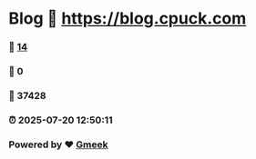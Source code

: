 # Blog :link: https://blog.cpuck.com 
### :page_facing_up: [14](https://blog.cpuck.com/tag.html) 
### :speech_balloon: 0 
### :hibiscus: 37428 
### :alarm_clock: 2025-07-20 12:50:11 
### Powered by :heart: [Gmeek](https://github.com/Meekdai/Gmeek)
